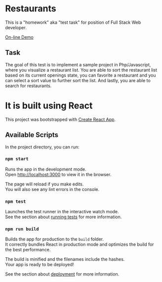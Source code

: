# Restaurants

This is a "homework" aka "test task" for position of Full Stack Web developer.

[On-line Demo](https://karpolan.com/demos/react-restaurants/)

## Task

The goal of this test is to implement a sample project in Php/Javascript, where you
visualize a restaurant list. You are able to sort the restaurant list based on its current
openings state, you can favorite a restaurant and you can select a sort value to further
sort the list. And lastly, you are able to search for restaurants.

# It is built using React

This project was bootstrapped with [Create React App](https://github.com/facebook/create-react-app).

## Available Scripts

In the project directory, you can run:

### `npm start`

Runs the app in the development mode.<br>
Open [http://localhost:3000](http://localhost:3000) to view it in the browser.

The page will reload if you make edits.<br>
You will also see any lint errors in the console.

### `npm test`

Launches the test runner in the interactive watch mode.<br>
See the section about [running tests](https://facebook.github.io/create-react-app/docs/running-tests) for more information.

### `npm run build`

Builds the app for production to the `build` folder.<br>
It correctly bundles React in production mode and optimizes the build for the best performance.

The build is minified and the filenames include the hashes.<br>
Your app is ready to be deployed!

See the section about [deployment](https://facebook.github.io/create-react-app/docs/deployment) for more information.
